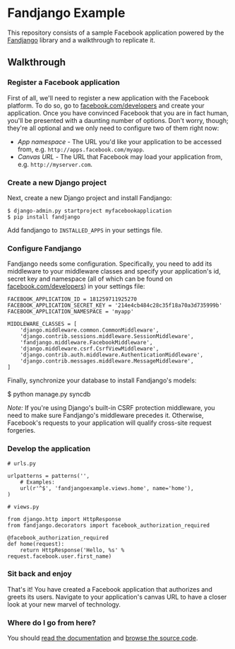 # Fandjango Example

This repository consists of a sample Facebook application powered by the [Fandjango](http://github.com/jgorset/fandjango) library
and a walkthrough to replicate it.

## Walkthrough

### Register a Facebook application

First of all, we'll need to register a new application with the Facebook platform. To do so,
go to [facebook.com/developers](http://www.facebook.com/developers) and create your application.
Once you have convinced Facebook that you are in fact human, you'll be presented with a daunting
number of options. Don't worry, though; they're all optional and we only need to configure two of
them right now:

* *App namespace* - The URL you'd like your application to be accessed from, e.g. `http://apps.facebook.com/myapp`.
* *Canvas URL* - The URL that Facebook may load your application from, e.g. `http://myserver.com`.

### Create a new Django project

Next, create a new Django project and install Fandjango:

    $ django-admin.py startproject myfacebookapplication
    $ pip install fandjango
    
Add fandjango to `INSTALLED_APPS` in your settings file.
    
### Configure Fandjango

Fandjango needs some configuration. Specifically, you need to add its middleware to your middleware classes and specify
your application's id, secret key and namespace (all of which can be found on [facebook.com/developers](http://www.facebook.com/developers))
in your settings file:

    FACEBOOK_APPLICATION_ID = 181259711925270
    FACEBOOK_APPLICATION_SECRET_KEY = '214e4cb484c28c35f18a70a3d735999b'
    FACEBOOK_APPLICATION_NAMESPACE = 'myapp'
    
    MIDDLEWARE_CLASSES = [
        'django.middleware.common.CommonMiddleware',
        'django.contrib.sessions.middleware.SessionMiddleware',
        'fandjango.middleware.FacebookMiddleware',
        'django.middleware.csrf.CsrfViewMiddleware',
        'django.contrib.auth.middleware.AuthenticationMiddleware',
        'django.contrib.messages.middleware.MessageMiddleware',
    ]
    
Finally, synchronize your database to install Fandjango's models:

  $ python manage.py syncdb

*Note:* If you're using Django's built-in CSRF protection middleware, you need to make sure Fandjango's
middleware precedes it. Otherwise, Facebook's requests to your application will qualify cross-site
request forgeries.

### Develop the application

    # urls.py
    
    urlpatterns = patterns('',
        # Examples:
        url(r'^$', 'fandjangoexample.views.home', name='home'),
    )
    
    # views.py
    
    from django.http import HttpResponse
    from fandjango.decorators import facebook_authorization_required

    @facebook_authorization_required
    def home(request):
        return HttpResponse('Hello, %s' % request.facebook.user.first_name)

### Sit back and enjoy

That's it! You have created a Facebook application that authorizes and greets its users. Navigate to your
application's canvas URL to have a closer look at your new marvel of technology.

### Where do I go from here?

You should [read the documentation](readthedocs.org/docs/fandjango)
and [browse the source code](http://github.com/jgorset/fandjango).

